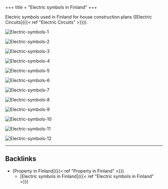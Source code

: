 +++
title = "Electric symbols in Finland"
+++


Electric symbols used in Finland for house construction plans ([Electric Circuits]({{< ref "Electric Circuits" >}})).

![Electric-symbols-1](/notes/attachments/Electric-symbols-1.jpeg)

![Electric-symbols-2](/notes/attachments/Electric-symbols-2.jpeg)

![Electric-symbols-3](/notes/attachments/Electric-symbols-3.jpeg)

![Electric-symbols-4](/notes/attachments/Electric-symbols-4.jpeg)

![Electric-symbols-5](/notes/attachments/Electric-symbols-5.jpeg)

![Electric-symbols-6](/notes/attachments/Electric-symbols-6.jpeg)

![Electric-symbols-7](/notes/attachments/Electric-symbols-7.jpeg)

![Electric-symbols-8](/notes/attachments/Electric-symbols-8.jpeg)

![Electric-symbols-9](/notes/attachments/Electric-symbols-9.jpeg)

![Electric-symbols-10](/notes/attachments/Electric-symbols-10.jpeg)

![Electric-symbols-11](/notes/attachments/Electric-symbols-11.jpeg)

![Electric-symbols-12](/notes/attachments/Electric-symbols-12.jpeg)

---
## Backlinks
* [Property in Finland]({{< ref "Property in Finland" >}})
	* [Electric symbols in Finland]({{< ref "Electric symbols in Finland" >}})


